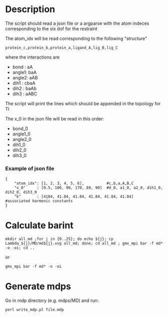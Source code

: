 # Description
The script should read a json file or a argparse with the atom indeces corresponding to the six dof for the restraint 

The atom_idx will be read corresponding to the following "structure"

    protein_c,protein_b,protein_a,ligand_A,lig_B,lig_C

where the interactions are

- bond  : aA
- angle1: baA
- angle2: aAB
- dih1  : cbaA
- dih2  : baAb
- dih3  : aABC

The script will print the lines which should be appended in the topology for TI

The x_0 in the json file will be read in this order:

- bond_0
- angle1_0
- angle2_0
- dih1_0
- dih2_0
- dih3_0


### Example of json file
```
{
    "atom_idx": [1, 2, 3, 4, 5, 6],          #c,b,a,A,B,C
    "x_0"     : [0.5, 100, 90, 170, 89, 90]  #d_0, a1_0, a2_0, dih1_0, dih2_0, dih3_0
    "k"       : [4184, 41.84, 41.84, 41.84, 41.84, 41.84]   #associated harmonic constants
}
```

# Calculate barint
```
mkdir all_md ;for j in {0..25}; do echo ${j}; cp Lambda_${j}/MD/md${j}.xvg all_md; done; cd all_md ; gmx_mpi bar -f md* -o -oi; cd ..
```
or 
```
gmx_mpi bar -f md* -o -oi
```

# Generate mdps
Go in mdp directory (e.g. mdps/MD) and run:
```
perl write_mdp.pl file.mdp
```

